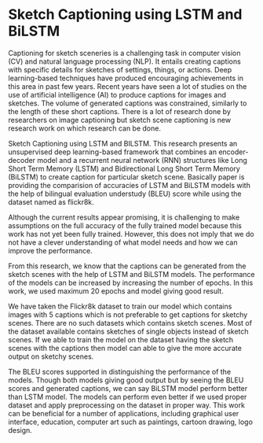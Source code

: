 # Sketch Captioning using LSTM and BiLSTM

Captioning for sketch sceneries is a challenging task in computer vision (CV) and natural language processing (NLP). 
It entails creating captions with specific details for sketches of settings, things, or actions. Deep learning-based techniques have produced 
encouraging achievements in this area in past few years. Recent years have seen a lot of studies on the use of artificial intelligence (AI) 
to produce captions for images and sketches. The volume of generated captions was constrained, similarly to the length of these short captions. 
There is a lot of research done by researchers on image captioning but sketch scene captioning is new research work on which research can be done.

Sketch Captioning using LSTM and BILSTM. This research presents an unsupervised deep learning-based framework that combines an encoder-decoder model and 
a recurrent neural network (RNN) structures like Long Short Term Memory (LSTM) and Bidirectional Long Short Term Memory (BiLSTM) to create caption for particular sketch scene. 
Basically paper is providing the comparision of accuracies of LSTM and BiLSTM models with the help of bilingual evaluation understudy (BLEU) score 
while using the dataset named as flickr8k.

Although the current results appear promising, it is challenging to make assumptions on the full accuracy of the fully trained model because this work has not yet been fully trained. However, this does not imply that we do not have a clever understanding of what model needs and how we can improve the performance.

From this research, we know that the captions can be generated from the sketch scenes with the help of LSTM and BiLSTM models. The performance of the models can be increased by increasing the number of epochs. In this work, we used maximum 20 epochs and model giving good result. 


We have taken the Flickr8k dataset to train our model which contains images with 5 captions which is not preferable to get captions for sketchy scenes. There are no such datasets which contains sketch scenes. Most of the dataset available contains sketches of single objects instead of sketch scenes. If we able to train the model on the dataset having the sketch scenes with the captions then model can able to give the more accurate output on sketchy scenes.

The BLEU scores supported in distinguishing the performance of the models. Though both models giving good output but by seeing the BLEU scores and generated captions, we can say BiLSTM model perform better than LSTM model. The models can perform even better if we used proper dataset and apply preprocessing on the dataset in proper way. This work can be beneficial for a number of applications, including graphical user interface, education, computer art such as paintings, cartoon drawing, logo design.

